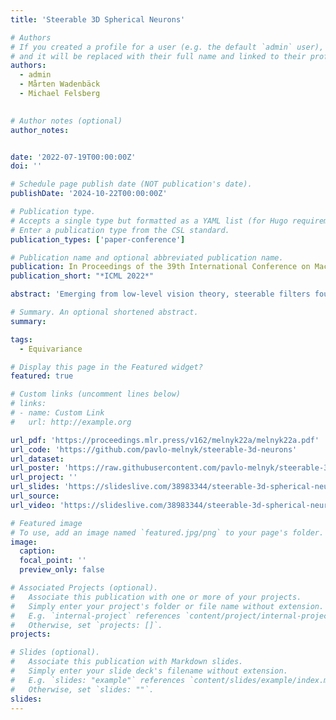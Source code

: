 ```yaml
---
title: 'Steerable 3D Spherical Neurons'

# Authors
# If you created a profile for a user (e.g. the default `admin` user), write the username (folder name) here
# and it will be replaced with their full name and linked to their profile.
authors:
  - admin
  - Mårten Wadenbäck
  - Michael Felsberg
  

# Author notes (optional)
author_notes:


date: '2022-07-19T00:00:00Z'
doi: ''

# Schedule page publish date (NOT publication's date).
publishDate: '2024-10-22T00:00:00Z'

# Publication type.
# Accepts a single type but formatted as a YAML list (for Hugo requirements).
# Enter a publication type from the CSL standard.
publication_types: ['paper-conference']

# Publication name and optional abbreviated publication name.
publication: In Proceedings of the 39th International Conference on Machine Learning
publication_short: "*ICML 2022*"

abstract: 'Emerging from low-level vision theory, steerable filters found their counterpart in prior work on steerable convolutional neural networks equivariant to rigid transformations. In our work, we propose a steerable feed-forward learning-based approach that consists of neurons with spherical decision surfaces and operates on point clouds. Such spherical neurons are obtained by conformal embedding of Euclidean space and have recently been revisited in the context of learning representations of point sets. Focusing on 3D geometry, we exploit the isometry property of spherical neurons and derive a 3D steerability constraint. After training spherical neurons to classify point clouds in a canonical orientation, we use a tetrahedron basis to quadruplicate the neurons and construct rotation-equivariant spherical filter banks. We then apply the derived constraint to interpolate the filter bank outputs and, thus, obtain a rotation-invariant network. Finally, we use a synthetic point set and real-world 3D skeleton data to verify our theoretical findings.'

# Summary. An optional shortened abstract.
summary: 

tags:
  - Equivariance

# Display this page in the Featured widget?
featured: true

# Custom links (uncomment lines below)
# links:
# - name: Custom Link
#   url: http://example.org

url_pdf: 'https://proceedings.mlr.press/v162/melnyk22a/melnyk22a.pdf'
url_code: 'https://github.com/pavlo-melnyk/steerable-3d-neurons'
url_dataset: 
url_poster: 'https://raw.githubusercontent.com/pavlo-melnyk/steerable-3d-neurons/main/misc/poster.jpg'
url_project: ''
url_slides: 'https://slideslive.com/38983344/steerable-3d-spherical-neurons'
url_source: 
url_video: 'https://slideslive.com/38983344/steerable-3d-spherical-neurons'

# Featured image
# To use, add an image named `featured.jpg/png` to your page's folder.
image:
  caption: 
  focal_point: ''
  preview_only: false

# Associated Projects (optional).
#   Associate this publication with one or more of your projects.
#   Simply enter your project's folder or file name without extension.
#   E.g. `internal-project` references `content/project/internal-project/index.md`.
#   Otherwise, set `projects: []`.
projects:

# Slides (optional).
#   Associate this publication with Markdown slides.
#   Simply enter your slide deck's filename without extension.
#   E.g. `slides: "example"` references `content/slides/example/index.md`.
#   Otherwise, set `slides: ""`.
slides: 
---
```


